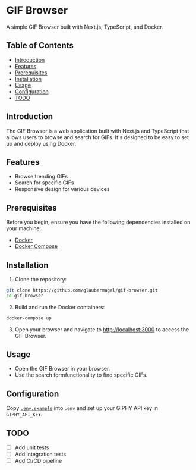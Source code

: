 # GIF Browser

A simple GIF Browser built with Next.js, TypeScript, and Docker.

## Table of Contents

- [Introduction](#introduction)
- [Features](#features)
- [Prerequisites](#prerequisites)
- [Installation](#installation)
- [Usage](#usage)
- [Configuration](#configuration)
- [TODO](#todo)

## Introduction

The GIF Browser is a web application built with Next.js and TypeScript that allows users to browse and search for GIFs. It's designed to be easy to set up and deploy using Docker.

## Features

- Browse trending GIFs
- Search for specific GIFs
- Responsive design for various devices

## Prerequisites

Before you begin, ensure you have the following dependencies installed on your machine:

- [Docker](https://docs.docker.com/get-docker/)
- [Docker Compose](https://docs.docker.com/compose/install/)

## Installation

1. Clone the repository:

```bash
git clone https://github.com/glaubermagal/gif-browser.git
cd gif-browser
```

2. Build and run the Docker containers:

```bash
docker-compose up
```

3. Open your browser and navigate to [http://localhost:3000](http://localhost:3000) to access the GIF Browser.

## Usage

- Open the GIF Browser in your browser.
- Use the search formfunctionality to find specific GIFs.

## Configuration

Copy [`.env.example`](.env.example) into `.env` and set up your GIPHY API key in `GIPHY_API_KEY`.

## TODO

- [ ] Add unit tests
- [ ] Add integration tests
- [ ] Add CI/CD pipeline
